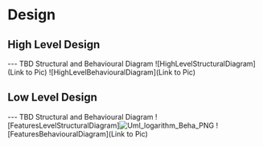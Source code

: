 # Design

## High Level Design 

--- TBD Structural and Behavioural Diagram
![HighLevelStructuralDiagram](Link to Pic)
![HighLevelBehaviouralDiagram](Link to Pic)

## Low Level Design 

--- TBD Structural and Behavioural Diagram
![FeaturesLevelStructuralDiagram]![Uml_logarithm_Beha_PNG](https://user-images.githubusercontent.com/78853902/107747379-54ea3580-6d3d-11eb-9aa9-38bfbf9011d9.PNG)
![FeaturesBehaviouralDiagram](Link to Pic)